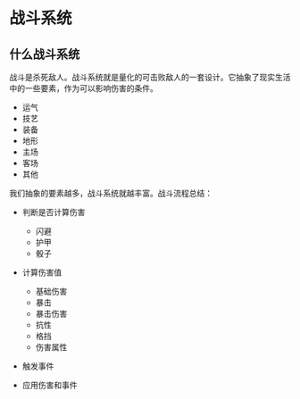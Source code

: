 # 战斗系统

## 什么战斗系统
战斗是杀死敌人。战斗系统就是量化的可击败敌人的一套设计。它抽象了现实生活中的一些要素，作为可以影响伤害的条件。

- 运气
- 技艺
- 装备
- 地形
- 主场
- 客场
- 其他

我们抽象的要素越多，战斗系统就越丰富。战斗流程总结：

- 判断是否计算伤害

  - 闪避
  - 护甲
  - 骰子
- 计算伤害值
  
  - 基础伤害
  - 暴击
  - 暴击伤害
  - 抗性
  - 格挡
  - 伤害属性

- 触发事件
- 应用伤害和事件